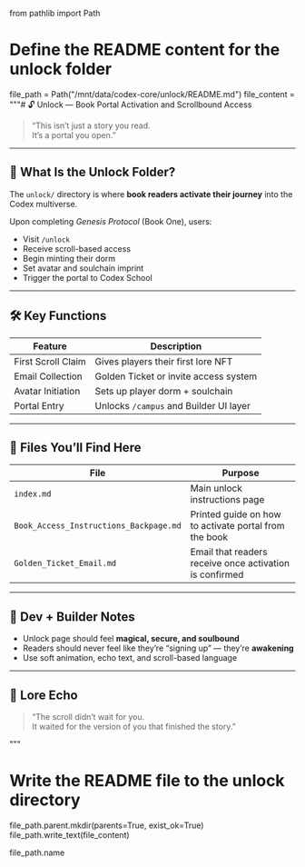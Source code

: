 from pathlib import Path

# Define the README content for the unlock folder
file_path = Path("/mnt/data/codex-core/unlock/README.md")
file_content = """# 🔓 Unlock — Book Portal Activation and Scrollbound Access

> “This isn’t just a story you read.  
> It’s a portal you open.”

---

## 📖 What Is the Unlock Folder?

The `unlock/` directory is where **book readers activate their journey** into the Codex multiverse.

Upon completing *Genesis Protocol* (Book One), users:
- Visit `/unlock`
- Receive scroll-based access
- Begin minting their dorm
- Set avatar and soulchain imprint
- Trigger the portal to Codex School

---

## 🛠 Key Functions

| Feature | Description |
|---------|-------------|
| First Scroll Claim | Gives players their first lore NFT |
| Email Collection | Golden Ticket or invite access system |
| Avatar Initiation | Sets up player dorm + soulchain |
| Portal Entry | Unlocks `/campus` and Builder UI layer |

---

## 📁 Files You’ll Find Here

| File | Purpose |
|------|---------|
| `index.md` | Main unlock instructions page |
| `Book_Access_Instructions_Backpage.md` | Printed guide on how to activate portal from the book |
| `Golden_Ticket_Email.md` | Email that readers receive once activation is confirmed |

---

## 🧠 Dev + Builder Notes

- Unlock page should feel **magical, secure, and soulbound**
- Readers should never feel like they’re “signing up” — they’re **awakening**
- Use soft animation, echo text, and scroll-based language

---

## 🌌 Lore Echo

> “The scroll didn’t wait for you.  
> It waited for the version of you that finished the story.”

"""

# Write the README file to the unlock directory
file_path.parent.mkdir(parents=True, exist_ok=True)
file_path.write_text(file_content)

file_path.name
